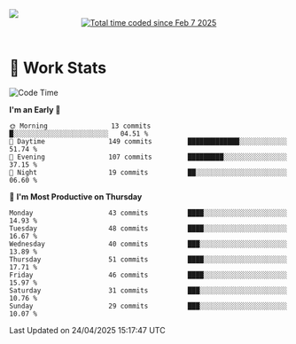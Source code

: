 <img src="https://capsule-render.vercel.app/api?type=waving&color=E0D7C8&height=200&section=header&text=Jeong8333&animation=fadeIn&fontColor=6D4930&fontSize=65&fontAlignY=60&stroke=6D4930&strokeWidth=3" />

<div align = center>
<a href="https://wakatime.com/@9207cd9b-e0ca-4b15-bb6a-6ad0a31854f8"><img src="https://wakatime.com/badge/user/9207cd9b-e0ca-4b15-bb6a-6ad0a31854f8.svg" alt="Total time coded since Feb 7 2025" /></a>
</div>
<br>

# 📝 **Work Stats**


<!--START_SECTION:waka-->
![Code Time](http://img.shields.io/badge/Code%20Time-9%20hrs%2027%20mins-blue)

**I'm an Early 🐤** 

```text
🌞 Morning                13 commits          █░░░░░░░░░░░░░░░░░░░░░░░░   04.51 % 
🌆 Daytime                149 commits         █████████████░░░░░░░░░░░░   51.74 % 
🌃 Evening                107 commits         █████████░░░░░░░░░░░░░░░░   37.15 % 
🌙 Night                  19 commits          ██░░░░░░░░░░░░░░░░░░░░░░░   06.60 % 
```
📅 **I'm Most Productive on Thursday** 

```text
Monday                   43 commits          ████░░░░░░░░░░░░░░░░░░░░░   14.93 % 
Tuesday                  48 commits          ████░░░░░░░░░░░░░░░░░░░░░   16.67 % 
Wednesday                40 commits          ███░░░░░░░░░░░░░░░░░░░░░░   13.89 % 
Thursday                 51 commits          ████░░░░░░░░░░░░░░░░░░░░░   17.71 % 
Friday                   46 commits          ████░░░░░░░░░░░░░░░░░░░░░   15.97 % 
Saturday                 31 commits          ███░░░░░░░░░░░░░░░░░░░░░░   10.76 % 
Sunday                   29 commits          ███░░░░░░░░░░░░░░░░░░░░░░   10.07 % 
```



 Last Updated on 24/04/2025 15:17:47 UTC
<!--END_SECTION:waka-->

